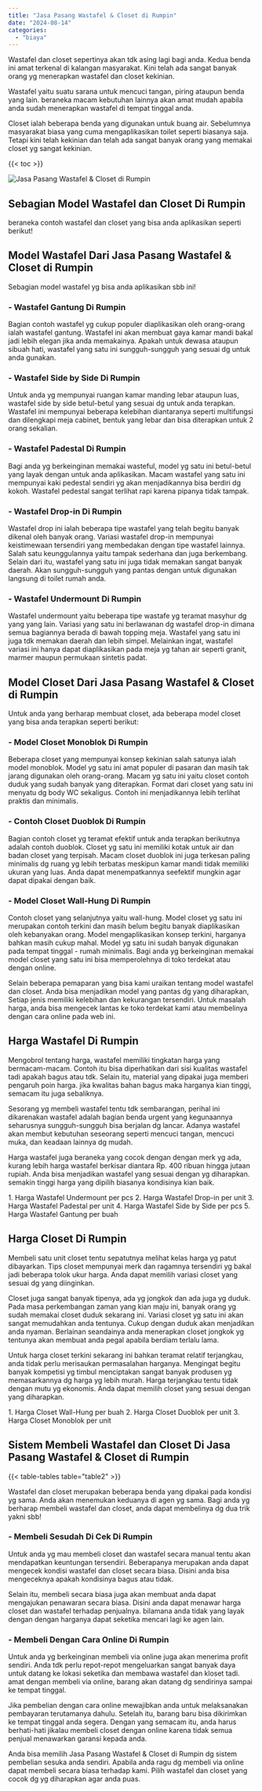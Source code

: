 ```yaml
---
title: "Jasa Pasang Wastafel & Closet di Rumpin"
date: "2024-08-14"
categories: 
  - "biaya"
---
```


Wastafel dan closet sepertinya akan tdk asing lagi bagi anda. Kedua benda ini amat terkenal di kalangan masyarakat. Kini telah ada sangat banyak orang yg menerapkan wastafel dan closet kekinian.

Wastafel yaitu suatu sarana untuk mencuci tangan, piring ataupun benda yang lain. beraneka macam kebutuhan lainnya akan amat mudah apabila anda sudah menerapkan wastafel di tempat tinggal anda.

Closet ialah beberapa benda yang digunakan untuk buang air. Sebelumnya masyarakat biasa yang cuma mengaplikasikan toilet seperti biasanya saja. Tetapi kini telah kekinian dan telah ada sangat banyak orang yang memakai closet yg sangat kekinian.

{{< toc >}}

![Jasa Pasang Wastafel & Closet di Rumpin](/images/wastafel-closet-murah14.png)

## Sebagian Model Wastafel dan Closet Di Rumpin

beraneka contoh wastafel dan closet yang bisa anda aplikasikan seperti berikut!

## Model Wastafel Dari Jasa Pasang Wastafel & Closet di Rumpin

Sebagian model wastafel yg bisa anda aplikasikan sbb ini!

### \- Wastafel Gantung Di Rumpin

Bagian contoh wastafel yg cukup populer diaplikasikan oleh orang-orang ialah wastafel gantung. Wastafel ini akan membuat gaya kamar mandi bakal jadi lebih elegan jika anda memakainya. Apakah untuk dewasa ataupun sibuah hati, wastafel yang satu ini sungguh-sungguh yang sesuai dg untuk anda gunakan.

### \- Wastafel Side by Side Di Rumpin

Untuk anda yg mempunyai ruangan kamar manding lebar ataupun luas, wastafel side by side betul-betul yang sesuai dg untuk anda terapkan. Wastafel ini mempunyai beberapa kelebihan diantaranya seperti multifungsi dan dilengkapi meja cabinet, bentuk yang lebar dan bisa diterapkan untuk 2 orang sekalian.

### \- Wastafel Padestal Di Rumpin

Bagi anda yg berkeinginan memakai wasteful, model yg satu ini betul-betul yang layak dengan untuk anda aplikasikan. Macam wastafel yang satu ini mempunyai kaki pedestal sendiri yg akan menjadikannya bisa berdiri dg kokoh. Wastafel pedestal sangat terlihat rapi karena pipanya tidak tampak.

### \- Wastafel Drop-in Di Rumpin

Wastafel drop ini ialah beberapa tipe wastafel yang telah begitu banyak dikenal oleh banyak orang. Variasi wastafel drop-in mempunyai keistimewaan tersendiri yang membedakan dengan tipe wastafel lainnya. Salah satu keunggulannya yaitu tampak sederhana dan juga berkembang. Selain dari itu, wastafel yang satu ini juga tidak memakan sangat banyak daerah. Akan sungguh-sungguh yang pantas dengan untuk digunakan langsung di toilet rumah anda.

### \- Wastafel Undermount Di Rumpin

Wastafel undermount yaitu beberapa tipe wastafe yg teramat masyhur dg yang yang lain. Variasi yang satu ini berlawanan dg wastafel drop-in dimana semua bagiannya berada di bawah topping meja. Wastafel yang satu ini juga tdk memakan daerah dan lebih simpel. Melainkan ingat, wastafel variasi ini hanya dapat diaplikasikan pada meja yg tahan air seperti granit, marmer maupun permukaan sintetis padat.

## Model Closet Dari Jasa Pasang Wastafel & Closet di Rumpin

Untuk anda yang berharap membuat closet, ada beberapa model closet yang bisa anda terapkan seperti berikut:

### \- Model Closet Monoblok Di Rumpin

Beberapa closet yang mempunyai konsep kekinian salah satunya ialah model monoblok. Model yg satu ini amat populer di pasaran dan masih tak jarang digunakan oleh orang-orang. Macam yg satu ini yaitu closet contoh duduk yang sudah banyak yang diterapkan. Format dari closet yang satu ini menyatu dg body WC sekaligus. Contoh ini menjadikannya lebih terlihat praktis dan minimalis.

### \- Contoh Closet Duoblok Di Rumpin

Bagian contoh closet yg teramat efektif untuk anda terapkan berikutnya adalah contoh duoblok. Closet yg satu ini memiliki kotak untuk air dan badan closet yang terpisah. Macam closet duoblok ini juga terkesan paling minimalis dg ruang yg lebih terbatas meskipun kamar mandi tidak memiliki ukuran yang luas. Anda dapat menempatkannya seefektif mungkin agar dapat dipakai dengan baik.

### \- Model Closet Wall-Hung Di Rumpin

Contoh closet yang selanjutnya yaitu wall-hung. Model closet yg satu ini merupakan contoh terkini dan masih belum begitu banyak diaplikasikan oleh kebanyakan orang. Model mengaplikasikan konsep terkini, harganya bahkan masih cukup mahal. Model yg satu ini sudah banyak digunakan pada tempat tinggal - rumah minimalis. Bagi anda yg berkeinginan memakai model closet yang satu ini bisa memperolehnya di toko terdekat atau dengan online.

Selain beberapa pemaparan yang bisa kami uraikan tentang model wastafel dan closet. Anda bisa menjadikan model yang pantas dg yang diharapkan, Setiap jenis memiliki kelebihan dan kekurangan tersendiri. Untuk masalah harga, anda bisa mengecek lantas ke toko terdekat kami atau membelinya dengan cara online pada web ini.

## Harga Wastafel Di Rumpin

Mengobrol tentang harga, wastafel memiliki tingkatan harga yang bermacam-macam. Contoh itu bisa diperhatikan dari sisi kualitas wastafel tadi apakah bagus atau tdk. Selain itu, material yang dipakai juga memberi pengaruh poin harga. jika kwalitas bahan bagus maka harganya kian tinggi, semacam itu juga sebaliknya.

Sesorang yg membeli wastafel tentu tdk sembarangan, perihal ini dikarenakan wastafel adalah bagian benda urgent yang kegunaannya seharusnya sungguh-sungguh bisa berjalan dg lancar. Adanya wastafel akan membut kebutuhan seseorang seperti mencuci tangan, mencuci muka, dan keadaan lainnya dg mudah.

Harga wastafel juga beraneka yang cocok dengan dengan merk yg ada, kurang lebih harga wastafel berkisar diantara Rp. 400 ribuan hingga jutaan rupiah. Anda bisa menjadikan wastafel yang sesuai dengan yg diharapkan. semakin tinggi harga yang dipilih biasanya kondisinya kian baik.

1\. Harga Wastafel Undermount per pcs 2. Harga Wastafel Drop-in per unit 3. Harga Wastafel Padestal per unit 4. Harga Wastafel Side by Side per pcs 5. Harga Wastafel Gantung per buah

## Harga Closet Di Rumpin

Membeli satu unit closet tentu sepatutnya melihat kelas harga yg patut dibayarkan. Tips closet mempunyai merk dan ragamnya tersendiri yg bakal jadi beberapa tolok ukur harga. Anda dapat memilih variasi closet yang sesuai dg yang diinginkan.

Closet juga sangat banyak tipenya, ada yg jongkok dan ada juga yg duduk. Pada masa perkembangan zaman yang kian maju ini, banyak orang yg sudah memakai closet duduk sekarang ini. Variasi closet yg satu ini akan sangat memudahkan anda tentunya. Cukup dengan duduk akan menjadikan anda nyaman. Berlainan seandainya anda menerapkan closet jongkok yg tentunya akan membuat anda pegal apabila berdiam terlalu lama.

Untuk harga closet terkini sekarang ini bahkan teramat relatif terjangkau, anda tidak perlu merisaukan permasalahan harganya. Mengingat begitu banyak kompetisi yg timbul menciptakan sangat banyak produsen yg memasarkannya dg harga yg lebih murah. Harga terjangkau tentu tidak dengan mutu yg ekonomis. Anda dapat memilih closet yang sesuai dengan yang diharapkan.

1\. Harga Closet Wall-Hung per buah 2. Harga Closet Duoblok per unit 3. Harga Closet Monoblok per unit

## Sistem Membeli Wastafel dan Closet Di Jasa Pasang Wastafel & Closet di Rumpin

{{< table-tables table="table2" >}}

Wastafel dan closet merupakan beberapa benda yang dipakai pada kondisi yg sama. Anda akan menemukan keduanya di agen yg sama. Bagi anda yg berharap membeli wastafel dan closet, anda dapat membelinya dg dua trik yakni sbb!

### \- Membeli Sesudah Di Cek Di Rumpin

Untuk anda yg mau membeli closet dan wastafel secara manual tentu akan mendapatkan keuntungan tersendiri. Beberapanya merupakan anda dapat mengecek kondisi wastafel dan closet secara biasa. Disini anda bisa mengeceknya apakah kondisinya bagus atau tidak.

Selain itu, membeli secara biasa juga akan membuat anda dapat mengajukan penawaran secara biasa. Disini anda dapat menawar harga closet dan wastafel terhadap penjualnya. bilamana anda tidak yang layak dengan dengan harganya dapat seketika mencari lagi ke agen lain.

### \- Membeli Dengan Cara Online Di Rumpin

Untuk anda yg berkeinginan membeli via online juga akan menerima profit sendiri. Anda tdk perlu repot-repot mengeluarkan sangat banyak daya untuk datang ke lokasi seketika dan membawa wastafel dan kloset tadi. amat dengan membeli via online, barang akan datang dg sendirinya sampai ke tempat tinggal.

Jika pembelian dengan cara online mewajibkan anda untuk melaksanakan pembayaran terutamanya dahulu. Setelah itu, barang baru bisa dikirimkan ke tempat tinggal anda segera. Dengan yang semacam itu, anda harus berhati-hati jikalau membeli closet dengan online karena tidak semua penjual menawarkan garansi kepada anda.

Anda bisa memilih Jasa Pasang Wastafel & Closet di Rumpin dg sistem pembelian sesuka anda sendiri. Apabila anda ragu dg membeli via online dapat membeli secara biasa terhadap kami. Pilih wastafel dan closet yang cocok dg yg diharapkan agar anda puas.
